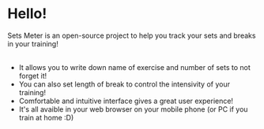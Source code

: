 <h1>Hello!</h1>
Sets Meter is an open-source project to help you track your sets and breaks in your training!<br>
<br>
<ul>
<li>It allows you to write down name of exercise and number of sets to not forget it!</li>
<li>You can also set length of break to control the intensivity of your training!</li>
<li>Comfortable and intuitive interface gives a great user experience!</li>
<li>It's all avaible in your web browser on your mobile phone (or PC if you train at home :D)</li>